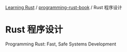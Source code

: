 [Learning Rust](../README.md) / [programming-rust-book](zz_gneratered_mdi.md) / Rust 程序设计

# Rust 程序设计

Programming Rust: Fast, Safe Systems Development
